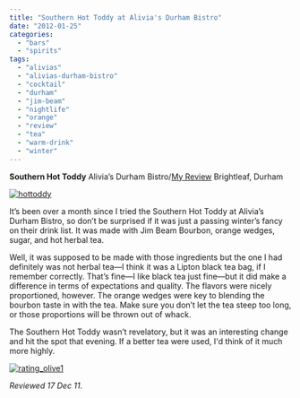 ```yaml
---
title: "Southern Hot Toddy at Alivia's Durham Bistro"
date: "2012-01-25"
categories:
  - "bars"
  - "spirits"
tags:
  - "alivias"
  - "alivias-durham-bistro"
  - "cocktail"
  - "durham"
  - "jim-beam"
  - "nightlife"
  - "orange"
  - "review"
  - "tea"
  - "warm-drink"
  - "winter"
---
```


**Southern Hot Toddy** Alivia’s Durham Bistro/[My Review](http://www.thegourmez.com/2007/04/alivias-durham-bistro-brightleaf-durham/ "Alivia's Durham BIstro") Brightleaf, Durham

[![](http://s3.amazonaws.com/thegourmez-wpmedia/2012/01/hottoddy.jpg "hottoddy")](http://s3.amazonaws.com/thegourmez-wpmedia/2012/01/hottoddy.jpg)

It’s been over a month since I tried the Southern Hot Toddy at Alivia’s Durham Bistro, so don’t be surprised if it was just a passing winter’s fancy on their drink list. It was made with Jim Beam Bourbon, orange wedges, sugar, and hot herbal tea.

Well, it was supposed to be made with those ingredients but the one I had definitely was not herbal tea—I think it was a Lipton black tea bag, if I remember correctly. That’s fine—I like black tea just fine—but it did make a difference in terms of expectations and quality. The flavors were nicely proportioned, however. The orange wedges were key to blending the bourbon taste in with the tea. Make sure you don’t let the tea steep too long, or those proportions will be thrown out of whack.

The Southern Hot Toddy wasn’t revelatory, but it was an interesting change and hit the spot that evening. If a better tea were used, I'd think of it much more highly.

[![](http://s3.amazonaws.com/thegourmez-wpmedia/2009/04/rating_olive1.gif "rating_olive1")](http://s3.amazonaws.com/thegourmez-wpmedia/2009/04/rating_olive1.gif)

_Reviewed 17 Dec 11._
